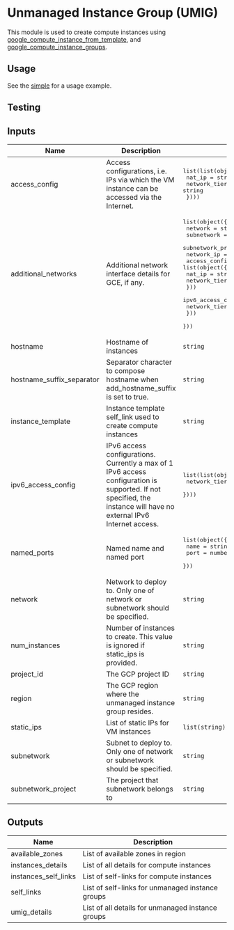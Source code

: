 # Unmanaged Instance Group (UMIG)

This module is used to create compute instances using
[google_compute_instance_from_template](https://www.terraform.io/docs/providers/google/r/compute_instance_from_template), and [google_compute_instance_groups](https://www.terraform.io/docs/providers/google/r/compute_instance_group).

## Usage

See the [simple](https://github.com/terraform-google-modules/terraform-google-vm/tree/master/examples/umig/simple) for a usage example.

## Testing


<!-- BEGINNING OF PRE-COMMIT-TERRAFORM DOCS HOOK -->
## Inputs

| Name | Description | Type | Default | Required |
|------|-------------|------|---------|:--------:|
| access\_config | Access configurations, i.e. IPs via which the VM instance can be accessed via the Internet. | <pre>list(list(object({<br>    nat_ip       = string<br>    network_tier = string<br>  })))</pre> | `[]` | no |
| additional\_networks | Additional network interface details for GCE, if any. | <pre>list(object({<br>    network            = string<br>    subnetwork         = string<br>    subnetwork_project = string<br>    network_ip         = string<br>    access_config = list(object({<br>      nat_ip       = string<br>      network_tier = string<br>    }))<br>    ipv6_access_config = list(object({<br>      network_tier = string<br>    }))<br>  }))</pre> | `[]` | no |
| hostname | Hostname of instances | `string` | `""` | no |
| hostname\_suffix\_separator | Separator character to compose hostname when add\_hostname\_suffix is set to true. | `string` | `"-"` | no |
| instance\_template | Instance template self\_link used to create compute instances | `string` | n/a | yes |
| ipv6\_access\_config | IPv6 access configurations. Currently a max of 1 IPv6 access configuration is supported. If not specified, the instance will have no external IPv6 Internet access. | <pre>list(list(object({<br>    network_tier = string<br>  })))</pre> | `[]` | no |
| named\_ports | Named name and named port | <pre>list(object({<br>    name = string<br>    port = number<br>  }))</pre> | `[]` | no |
| network | Network to deploy to. Only one of network or subnetwork should be specified. | `string` | `""` | no |
| num\_instances | Number of instances to create. This value is ignored if static\_ips is provided. | `string` | `"1"` | no |
| project\_id | The GCP project ID | `string` | `null` | no |
| region | The GCP region where the unmanaged instance group resides. | `string` | n/a | yes |
| static\_ips | List of static IPs for VM instances | `list(string)` | `[]` | no |
| subnetwork | Subnet to deploy to. Only one of network or subnetwork should be specified. | `string` | `""` | no |
| subnetwork\_project | The project that subnetwork belongs to | `string` | `""` | no |

## Outputs

| Name | Description |
|------|-------------|
| available\_zones | List of available zones in region |
| instances\_details | List of all details for compute instances |
| instances\_self\_links | List of self-links for compute instances |
| self\_links | List of self-links for unmanaged instance groups |
| umig\_details | List of all details for unmanaged instance groups |

<!-- END OF PRE-COMMIT-TERRAFORM DOCS HOOK -->
